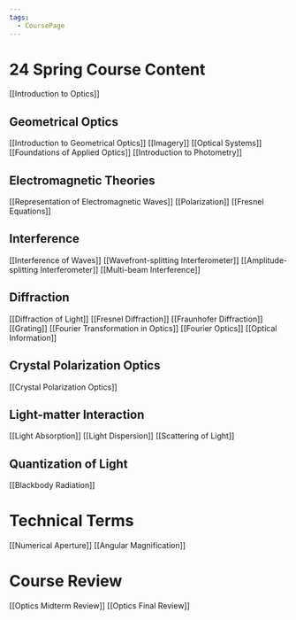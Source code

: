 ```yaml
---
tags:
  - CoursePage
---
```

# 24 Spring Course Content
[[Introduction to Optics]]
## Geometrical Optics
[[Introduction to Geometrical Optics]]
[[Imagery]]
[[Optical Systems]]
[[Foundations of Applied Optics]]
[[Introduction to Photometry]]

## Electromagnetic Theories
[[Representation of Electromagnetic Waves]]
[[Polarization]]
[[Fresnel Equations]]

## Interference
[[Interference of Waves]]
[[Wavefront-splitting Interferometer]]
[[Amplitude-splitting Interferometer]]
[[Multi-beam Interference]]

## Diffraction
[[Diffraction of Light]]
[[Fresnel Diffraction]]
[[Fraunhofer Diffraction]]
[[Grating]]
[[Fourier Transformation in Optics]]
[[Fourier Optics]]
[[Optical Information]]

## Crystal Polarization Optics
[[Crystal Polarization Optics]]

## Light-matter Interaction
[[Light Absorption]]
[[Light Dispersion]]
[[Scattering of Light]]
## Quantization of Light
[[Blackbody Radiation]]
# Technical Terms
[[Numerical Aperture]]
[[Angular Magnification]]

# Course Review
[[Optics Midterm Review]]
[[Optics Final Review]]
